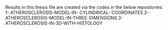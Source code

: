 Results in this thesis file are created via the codes in the below repositories:
1- ATHEROSCLEROSIS-MODEL-IN- CYLINDRICAL- COORDINATES
2- ATHEROSCLEROSIS-MODEL-IN-THREE-DIMENSIONS
3- ATHEROSCLEROSIS-IN-3D-WITH-HISTOLOGY
